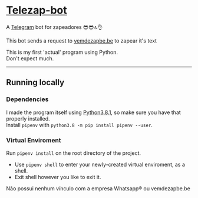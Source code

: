 # [Telezap-bot](https://t.me/Zapeador_Bot)

A [Telegram](https://telegram.org/) bot for zapeadores 😎😎🔝👌

This bot sends a request to [vemdezapbe.be](http://vemdezapbe.be/) to zapear it's text

This is my first 'actual' program using Python.  
Don't expect much.

---

## Running locally
### Dependencies
I made the program itself using [Python3.8.1](https://www.python.org/downloads/release/python-381/), so make sure you have that properly installed.  
Install `pipenv` with `python3.8 -m pip install pipenv --user`.

### Virtual Enviroment
Run `pipenv install` on the root directory of the project.  
* Use `pipenv shell` to enter your newly-created virtual enviroment, as a shell.  
* Exit shell however you like to exit it.


Não possui nenhum vínculo com a empresa Whatsapp® ou vemdezapbe.be
